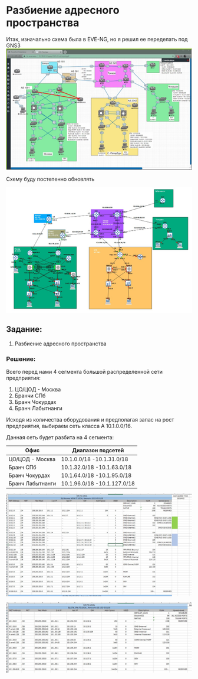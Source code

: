 # Разбиение адресного пространства #

Итак, изначально схема была в EVE-NG, но я решил ее переделать под GNS3
![](/LECTURES/MODULE02/Lecture10/pictures/16.jpg)

Схему буду постепенно обновлять

![](/LECTURES/MODULE02/Lecture10/pictures/17.jpg)

##  Задание:
1. Разбиение адресного пространства

###  Решение:
Всего перед нами 4 сегмента большой распределенной сети предприятия:
1. ЦО/ЦОД - Москва
2. Бранчи СПб
3. Бранч Чокурдах
4. Бранч Лабытнанги

Исходя из количества оборудования и предполагая запас на рост предприятия, выбираем сеть класса А 10.1.0.0/16.

Данная сеть будет разбита на 4 сегмента:

| Офис  | Диапазон подсетей  | 
|---|---|
| ЦО/ЦОД - Москва  | 10.1.0.0/18 -10.1.31.0/18  |
| Бранч СПб  | 10.1.32.0/18 -10.1.63.0/18 |
| Бранч Чокурдах  | 10.1.64.0/18 -10.1.95.0/18 | 
| Бранч Лабытнанги  | 10.1.96.0/18 -10.1.127.0/18 |

![](/LECTURES/MODULE02/Lecture10/pictures/18.jpg)

![](/LECTURES/MODULE02/Lecture10/pictures/19.jpg)
